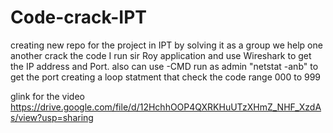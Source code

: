 # Code-crack-IPT
creating new repo for the project in IPT
by solving it as a group we help one another crack the code
I run sir Roy application and use Wireshark to get the IP address and Port.
also can use -CMD run as admin "netstat -anb" to get the port
creating a loop statment that check the code range 000 to 999

glink for the video
https://drive.google.com/file/d/12HchhOOP4QXRKHuUTzXHmZ_NHF_XzdAs/view?usp=sharing
